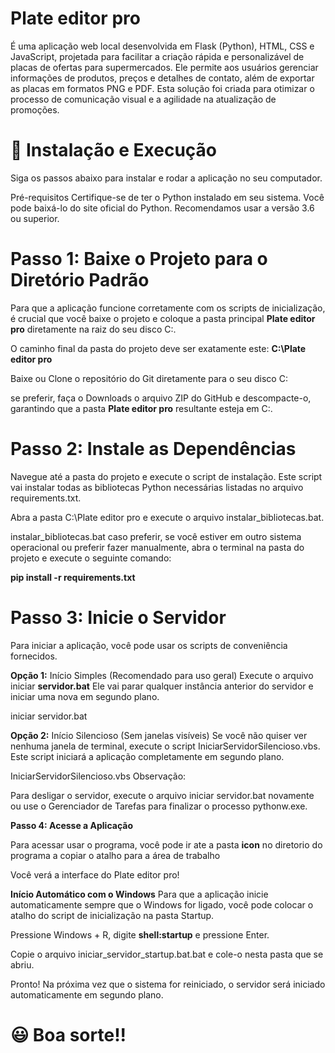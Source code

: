 ﻿# Plate editor pro
 
É uma aplicação web local desenvolvida em Flask (Python), HTML, CSS e JavaScript, projetada para facilitar a criação rápida e personalizável de placas de ofertas para supermercados. Ele permite aos usuários gerenciar informações de produtos, preços e detalhes de contato, além de exportar as placas em formatos PNG e PDF. Esta solução foi criada para otimizar o processo de comunicação visual e a agilidade na atualização de promoções.


# 🚀 Instalação e Execução
Siga os passos abaixo para instalar e rodar a aplicação no seu computador.

Pré-requisitos
Certifique-se de ter o Python instalado em seu sistema. Você pode baixá-lo do site oficial do Python. Recomendamos usar a versão 3.6 ou superior.

# Passo 1: Baixe o Projeto para o Diretório Padrão
Para que a aplicação funcione corretamente com os scripts de inicialização, é crucial que você baixe o projeto e coloque a pasta principal **Plate editor pro** diretamente na raiz do seu disco C:.

O caminho final da pasta do projeto deve ser exatamente este:
**C:\Plate editor pro**

Baixe ou Clone o repositório do Git diretamente para o seu disco C:

se preferir, faça o Downloads o arquivo ZIP do GitHub e descompacte-o, garantindo que a pasta **Plate editor pro** resultante esteja em C:\.

# Passo 2: Instale as Dependências
Navegue até a pasta do projeto e execute o script de instalação. Este script vai instalar todas as bibliotecas Python necessárias listadas no arquivo requirements.txt.

Abra a pasta C:\Plate editor pro e execute o arquivo instalar_bibliotecas.bat.

instalar_bibliotecas.bat
caso preferir, se você estiver em outro sistema operacional ou preferir fazer manualmente, abra o terminal na pasta do projeto e execute o seguinte comando:

**pip install -r requirements.txt**

# Passo 3: Inicie o Servidor
Para iniciar a aplicação, você pode usar os scripts de conveniência fornecidos.

**Opção 1:** Início Simples (Recomendado para uso geral)
Execute o arquivo iniciar **servidor.bat** Ele vai parar qualquer instância anterior do servidor e iniciar uma nova em segundo plano.

iniciar servidor.bat

**Opção 2:** Início Silencioso (Sem janelas visíveis)
Se você não quiser ver nenhuma janela de terminal, execute o script IniciarServidorSilencioso.vbs. Este script iniciará a aplicação completamente em segundo plano.

IniciarServidorSilencioso.vbs
Observação:

Para desligar o servidor, execute o arquivo iniciar servidor.bat novamente ou use o Gerenciador de Tarefas para finalizar o processo pythonw.exe.


**Passo 4: Acesse a Aplicação**

Para acessar usar o programa, você pode ir ate a pasta **icon** no diretorio do programa a copiar o atalho para a área de trabalho

Você verá a interface do Plate editor pro!


**Início Automático com o Windows**
Para que a aplicação inicie automaticamente sempre que o Windows for ligado, você pode colocar o atalho do script de inicialização na pasta Startup.


Pressione Windows + R, digite **shell:startup** e pressione Enter.

Copie o arquivo iniciar_servidor_startup.bat.bat e cole-o nesta pasta que se abriu.

Pronto! Na próxima vez que o sistema for reiniciado, o servidor será iniciado automaticamente em segundo plano.

# 😃 Boa sorte!!

